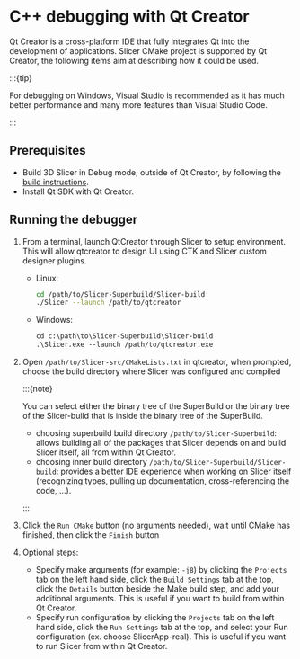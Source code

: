 # C++ debugging with Qt Creator

Qt Creator is a cross-platform IDE that fully integrates Qt into the development of applications. Slicer CMake project is supported by Qt Creator, the following items aim at describing how it could be used.

:::{tip}

For debugging on Windows, Visual Studio is recommended as it has much better performance and many more features than Visual Studio Code.

:::

## Prerequisites

- Build 3D Slicer in Debug mode, outside of Qt Creator, by following the [build instructions](../build_instructions.md).
- Install Qt SDK with Qt Creator.

## Running the debugger

1. From a terminal, launch QtCreator through Slicer to setup environment. This will allow qtcreator to design UI using CTK and Slicer custom designer plugins.

    - Linux:
      ```bash
      cd /path/to/Slicer-Superbuild/Slicer-build
      ./Slicer --launch /path/to/qtcreator
      ```
    - Windows:
      ```txt
      cd c:\path\to\Slicer-Superbuild\Slicer-build
      .\Slicer.exe --launch /path/to/qtcreator.exe
      ```

2. Open `/path/to/Slicer-src/CMakeLists.txt` in qtcreator, when prompted, choose the build directory where Slicer was configured and compiled

    :::{note}

    You can select either the binary tree of the SuperBuild or the binary tree of the Slicer-build that is inside the binary tree of the SuperBuild.
    - choosing superbuild build directory `/path/to/Slicer-Superbuild`: allows building all of the packages that Slicer depends on and build Slicer itself, all from within Qt Creator.
    - choosing inner build directory `/path/to/Slicer-Superbuild/Slicer-build`: provides a better IDE experience when working on Slicer itself (recognizing types, pulling up documentation, cross-referencing the code, ...).

    :::

3. Click the `Run CMake` button (no arguments needed), wait until CMake has finished, then click the `Finish` button

4. Optional steps:

    - Specify make arguments (for example: `-j8`) by clicking the `Projects` tab on the left hand side, click the `Build Settings` tab at the top, click the `Details` button beside the Make build step, and add your additional arguments. This is useful if you want to build from within Qt Creator.
    - Specify run configuration by clicking the `Projects` tab on the left hand side, click the `Run Settings` tab at the top, and select your Run configuration (ex. choose SlicerApp-real). This is useful if you want to run Slicer from within Qt Creator.
